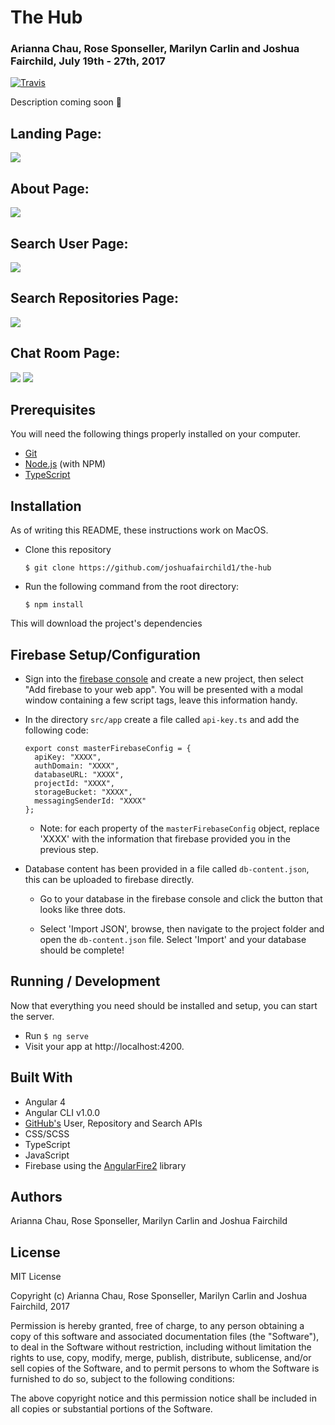 # The Hub
### Arianna Chau, Rose Sponseller, Marilyn Carlin and Joshua Fairchild, July 19th - 27th, 2017
[![Travis](https://img.shields.io/travis/rust-lang/rust.svg?style=plastic)](https://github.com/joshuafairchild1/the-hub)

Description coming soon &#128175;

## Landing Page:
![](./src/assets/images/landing.gif)

## About Page:
![](./src/assets/images/about.png)

## Search User Page:
![](./src/assets/images/usersearch.png)

## Search Repositories Page:
![](./src/assets/images/searchrepo.png)

## Chat Room Page:
![](./src/assets/images/createchat.png)
![](./src/assets/images/chatroom.png)


<!-- ## Planning

### 1. Configuration/dependencies
  The app will primarily use Angular 4, the AngularCLI, Firebase database, and Typescript. It was made with what I learned from week 3 in the JavaScript track at Epicodus.

  Stretch goals include:
    * Host the site live

### 2. User Stories
  * As a user, I'd like to visit a page to see a list of all team or club members.
  * As a user, I'd like to click a team or club member's entry in the list to visit their profile page, which should include more details about them.
  * As a user, I'd like the option to visit an "About" page that explains what the club is, and what they do.
  * As a user, I'd like all data persisted in a database, so it's always there when I need it.
  * As a user, I'd like to filter the list of users by their particular role in the group, or some other information/category. (For instance, a club may have a treasurer, president, and/or secretary. A sports team may have a goalie, forward, or striker, a book club may have founders and attendees. You're also welcome to filter by something other than role, if it's more relevant to your project.)
  * As an administrator, I want to add new users to the club. (User authentication is not required).
  * As an administrator, I want to edit user profiles, in case I make a mistake, or need to update their details.
  * As an administrator, need the option to delete a user, in case they leave the club or team.

### 3. Integration
  * Root component/Index page.
  * Contact page
  * About page
  * List members page.
  * Admin page with CRUD functionality for members

### 4. UX/UI
  * Sass

### 5. Polish
  * Refactor code.
  * Delete unused code. -->

## Prerequisites

You will need the following things properly installed on your computer.

* [Git](https://git-scm.com/)
* [Node.js](https://nodejs.org/) (with NPM)
* [TypeScript](https://www.typescriptlang.org/)

## Installation

As of writing this README, these instructions work on MacOS.

* Clone this repository

  `$ git clone https://github.com/joshuafairchild1/the-hub`

* Run the following command from the root directory:

  `$ npm install`

This will download the project's dependencies

## Firebase Setup/Configuration

* Sign into the [firebase console](https://firebase.google.com/) and create a new project, then select "Add firebase to your web app". You will be presented with a modal window containing a few script tags, leave this information handy.

* In the directory `src/app` create a file called `api-key.ts` and add the following code:

  ```
  export const masterFirebaseConfig = {
    apiKey: "XXXX",
    authDomain: "XXXX",
    databaseURL: "XXXX",
    projectId: "XXXX",
    storageBucket: "XXXX",
    messagingSenderId: "XXXX"
  };

  ```
  * Note: for each property of the `masterFirebaseConfig` object, replace 'XXXX' with the information that firebase provided you in the previous step.


* Database content has been provided in a file called `db-content.json`, this can be uploaded to firebase directly.

  * Go to your database in the firebase console and click the button that looks like three dots.

  * Select 'Import JSON', browse, then navigate to the project folder and open the `db-content.json` file. Select 'Import' and your database should be complete!


## Running / Development

Now that everything you need should be installed and setup, you can start the server.

* Run `$ ng serve`
* Visit your app at http://localhost:4200.

## Built With

* Angular 4
* Angular CLI v1.0.0
* [GitHub's](https://developer.github.com/v3/) User, Repository and Search APIs
* CSS/SCSS
* TypeScript
* JavaScript
* Firebase using the [AngularFire2](https://github.com/angular/angularfire2) library

## Authors

Arianna Chau, Rose Sponseller, Marilyn Carlin and Joshua Fairchild

## License

MIT License

Copyright (c) Arianna Chau, Rose Sponseller, Marilyn Carlin and Joshua Fairchild, 2017

Permission is hereby granted, free of charge, to any person obtaining a copy
of this software and associated documentation files (the "Software"), to deal
in the Software without restriction, including without limitation the rights
to use, copy, modify, merge, publish, distribute, sublicense, and/or sell
copies of the Software, and to permit persons to whom the Software is furnished to do so, subject to the following conditions:

The above copyright notice and this permission notice shall be included in all
copies or substantial portions of the Software.
